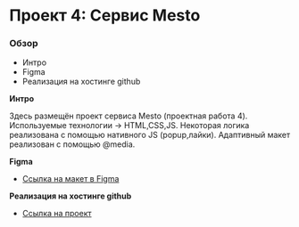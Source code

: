 # Проект 4: Сервис Mesto

### Обзор
* Интро
* Figma
* Реализация на хостинге github

**Интро**

Здесь размещён проект сервиса Mesto (проектная работа 4).
Используемые технологии -> HTML,CSS,JS. Некоторая логика реализована с помощью нативного JS (popup,лайки). Адаптивный макет реализован с помощью @media.

**Figma**

* [Ссылка на макет в Figma](https://www.figma.com/file/StZjf8HnoeLdiXS7dYrLAh/JavaScript.-Sprint-4)

**Реализация на хостинге github**

* [Ссылка на проект](https://asgardd2.github.io/mesto/)
